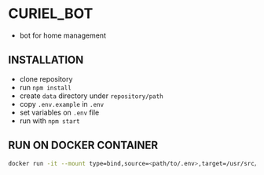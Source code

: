 # CURIEL_BOT
- bot for home management

## INSTALLATION
- clone repository
- run  `npm install`
- create `data` directory under `repository/path`
- copy `.env.example` in `.env`
- set variables on `.env` file
- run with  `npm start`

## RUN ON DOCKER CONTAINER 

```bash
docker run -it --mount type=bind,source=<path/to/.env>,target=/usr/src/curiel_bot/.env --mount type=bind,source=<path/to/data/folder>,target=/usr/src/curiel_bot/data --name cb carnivuth/curiel_bot:latest 
```